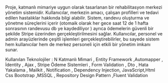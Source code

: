 Proje, katmanlı mimariye uygun olarak tasarlanan bir rehabilitasyon merkezi yönetim sistemidir. Kullanıcılar, merkezin amacı, çalışan profilleri ve tedavi edilen hastalıklar hakkında bilgi alabilir. Sistem, 
randevu oluşturma ve yönetme süreçlerini içerir (otomaik olarak her gece saat 12 de 1 hafta sonrasının randevusu db ye kaydediliyor )  ayrıca ödemelerin güvenli bir şekilde Stripe üzerinden gerçekleştirilmesini
sağlar. Kullanıcılar, personel ve admin arayüzlerinde çeşitli işlemleri gerçekleştirebilirler, bu sayede sistem hem kullanıcılar hem de merkez personeli için etkili bir yönetim imkanı sunar.

Kullanılan Teknolojiler : N Katmanlı Mimari , Entity Framework ,Automapper , İdentity , Ajax , Stripe Ödeme Sistemleri , Form Validation , Dto , Hata Yakalama , Mailkit , Notification , Dependency Injection,
JavaScript,Html Css Bootstrap ,MSSQL , Repository Design Pattern ,Fluent Validation

